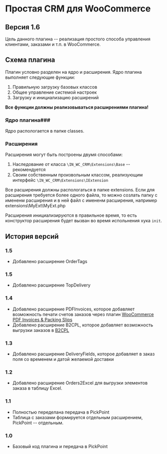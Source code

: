 # Простая CRM для WooCommerce
## Версия 1.6
Цель данного плагина -- реализация простого способа управления клиентами, заказами и т.п. в WooCommerce.

## Схема плагина
Плагин условно разделен на ядро и расширения. Ядро плагина выполняет следующие функции:
1. Правильную загрузку базовых классов
2. Общее управление системой настроек
3. Загрузку и инициализацию расширений

**Все функции должны реализовываться расширениями плагина!**

### Ядро плагина###
Ядро распологается в папке classes.

### Расширения
Расширения могут быть построены двумя способами:
1. Наследование от класса ```\IN_WC_CRM\Extensions\Base``` -- рекомендуется
2. Своим собственным произвольным классом, реализующим интерфейс ```\IN_WC_CRM\Extensions\IExtension```

Все расширения должны распологаться в папке extensions. Если для расширения требуется более одного файла, то можно созлать папку с имененм расширения и в ней файл с имененм расширения, например  
extensions\MyExt\MyExt.php

Расширения инициализируются в правильное время, то есть конструктор расширения будет вызван во время испольнения хука ```init```.

## История версий
### 1.5
* Добавлено расширение OrderTags

### 1.5
* Добавлено расширение TopDelivery

### 1.4
* Добавлено расширение PDFInvoices, которое добавляет возможность печати счетов заказов через плагин [WooCommerce PDF Invoices & Packing Slips](https://ru.wordpress.org/plugins/woocommerce-pdf-invoices-packing-slips/)
* Добавлено расширение B2CPL, которое добавляет возможность выгрузки заказов в [B2CPL](https://b2cpl.ru/)

### 1.3
* Добавлено расширение DeliveryFields, которое добавляет в заказ поля со временем и датой желаемой доставки

### 1.2
* Добавлено расширение Orders2Excel для выгрузки элементов заказа в таблицу Excel.

### 1.1
* Полностью переделана передача в PickPoint
* Таблица с заказами формируется отдельным расширением, PickPoint -- отдельным.

### 1.0
* Базовый код плагина и передача в PickPoint

